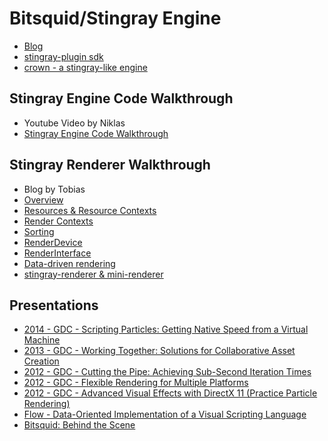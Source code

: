 # Bitsquid/Stingray Engine

* [Blog][1]
* [stingray-plugin sdk][2]
* [crown - a stingray-like engine][3]



## Stingray Engine Code Walkthrough

* Youtube Video by Niklas
* [Stingray Engine Code Walkthrough][4]



## Stingray Renderer Walkthrough

* Blog by Tobias
* [Overview][5]
* [Resources & Resource Contexts][6]
* [Render Contexts][7]
* [Sorting][8]
* [RenderDevice][9]
* [RenderInterface][10]
* [Data-driven rendering][11]
* [stingray-renderer & mini-renderer][12]



## Presentations

* [2014 - GDC - Scripting Particles: Getting Native Speed from a Virtual Machine][13]
* [2013 - GDC - Working Together: Solutions for Collaborative Asset Creation][14]
* [2012 - GDC - Cutting the Pipe: Achieving Sub-Second Iteration Times][15]
* [2012 - GDC - Flexible Rendering for Multiple Platforms][16]
* [2012 - GDC - Advanced Visual Effects with DirectX 11 (Practice Particle Rendering)][17]
* [Flow - Data-Oriented Implementation of a Visual Scripting Language][18]
* [Bitsquid: Behind the Scene][19]



[1]:http://bitsquid.blogspot.com/
[2]:https://github.com/AutodeskGames/stingray-plugin
[3]:https://github.com/dbartolini/crown
[4]:https://www.youtube.com/playlist?list=PLUxuJBZBzEdxzVpoBQY9agA8JUgNkeYSV
[5]:http://bitsquid.blogspot.com/2017/02/stingray-renderer-walkthrough-1-overview.html
[6]:http://bitsquid.blogspot.com/2017/02/stingray-renderer-walkthrough-2.html
[7]:http://bitsquid.blogspot.com/2017/02/stingray-renderer-walkthrough-3-render.html
[8]:http://bitsquid.blogspot.com/2017/02/stingray-renderer-walkthrough-4-sorting.html
[9]:http://bitsquid.blogspot.com/2017/02/stingray-renderer-walkthrough-5.html
[10]:http://bitsquid.blogspot.com/2017/02/stingray-renderer-walkthrough-6.html
[11]:http://bitsquid.blogspot.com/2017/03/stingray-renderer-walkthrough-7-data.html
[12]:http://bitsquid.blogspot.com/2017/03/stingray-renderer-walkthrough-8.html
[13]:https://www.gdcvault.com/play/1020380/Scripting-Particles-Getting-Native-Speed
[14]:https://www.gdcvault.com/play/1017738/Working-Together-Solutions-for-Collaborative
[15]:https://www.gdcvault.com/play/1015558/Cutting-the-Pipe-Achieving-Sub
[16]:https://www.gdcvault.com/play/1015770/Flexible-Rendering-for-Multiple-Platforms
[17]:https://www.gdcvault.com/play/1015508/Advanced-Visual-Effects-with-DirectX
[18]:http://bitsquid.blogspot.com/2011/05/flow-data-oriented-implementation-of.html
[19]:https://www.kth.se/social/upload/5289cb3ff276542440dd668c/bitsquid-behind-the-scenes.pdf
